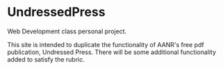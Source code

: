 # UndressedPress
Web Development class personal project.

This site is intended to duplicate the functionality of AANR's free pdf publication, Undressed Press. There will be some additional functionality added to satisfy the rubric.
